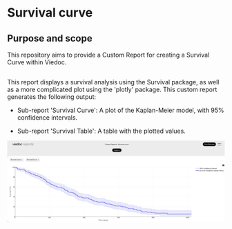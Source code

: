 # Survival curve

## Purpose and scope
This repository aims to provide a Custom Report for creating a Survival Curve within Viedoc.

## 
This report displays a survival analysis using the Survival package, as well as a more complicated plot using the 'plotly' package.
This custom report generates the following output:

- Sub-report 'Survival Curve': A plot of the Kaplan-Meier model, with 95% confidence intervals.

- Sub-report 'Survival Table': A table with the plotted values.

![survival_curve_output](/docs/assets/survival_curve2.png?raw=true)
